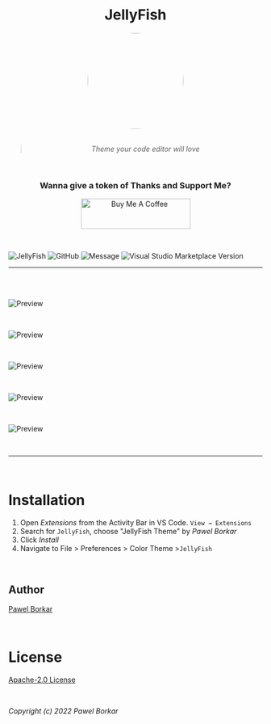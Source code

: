 <div align="center">

# JellyFish

<img src="https://raw.githubusercontent.com/pawelborkar/vscode-JellyFish/star/assets/jellyfish.png" height="190px" width="190px" style="border-radius:50%;">

<br>
<br>

> _Theme your code editor will love_

<br>

### Wanna give a token of Thanks and Support Me?

<a href="https://www.buymeacoffee.com/borkar" target="_blank"><img src="https://cdn.buymeacoffee.com/buttons/v2/default-yellow.png" alt="Buy Me A Coffee" style="height: 60px !important;width: 217px !important;" ></a>

</div>

<br>

![JellyFish](https://img.shields.io/badge/Theme-JellyFish-%23ff0055)
![GitHub](https://img.shields.io/github/license/pawelborkar/vscode-JellyFish?color=%23ff0055&label=License&logo=License&style=flat)
![Message](https://img.shields.io/badge/I%20%E2%9D%A4%20-OpenSource-%23ff0055)
![Visual Studio Marketplace Version](https://img.shields.io/visual-studio-marketplace/v/pawelborkar.jellyfish?color=%23ff0055&label=Latest&logo=Latest&logoColor=%23ff0055)

---

<br>

<br>

![Preview](https://raw.githubusercontent.com/pawelborkar/vscode-JellyFish/star/assets/Preview1.PNG)

<br>

![Preview](https://raw.githubusercontent.com/pawelborkar/vscode-JellyFish/star/assets/Preview2.PNG)

<br>

![Preview](https://raw.githubusercontent.com/pawelborkar/vscode-JellyFish/star/assets/Preview3.PNG)

<br>

![Preview](https://raw.githubusercontent.com/pawelborkar/vscode-JellyFish/star/assets/Preview4.PNG)

<br>

![Preview](https://raw.githubusercontent.com/pawelborkar/vscode-JellyFish/star/assets/Preview5.PNG)

<br>

---

<br>
</div>

# Installation

1. Open _Extensions_ from the Activity Bar in VS Code. `View → Extensions`
2. Search for `JellyFish`, choose "JellyFish Theme" by _Pawel Borkar_
3. Click _Install_
4. Navigate to File > Preferences > Color Theme >`JellyFish`

<br>

## Author

[Pawel Borkar](https://github.com/pawelborkar)

<br>

# License

[Apache-2.0 License](https://github.com/pawelborkar/vscode-jellyfish/blob/HEAD/LICENSE)

<br>

_Copyright (c) 2022 Pawel Borkar_
